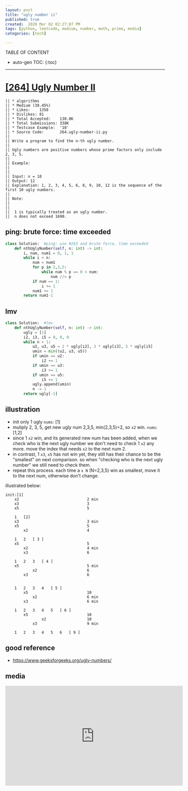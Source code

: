 ```yaml
---
layout: post
title: "ugly number ii"
published: true
created:  2020 Mar 02 02:27:07 PM
tags: [python, leetcode, medium, number, math, prime, media]
categories: [tech]

---
```


TABLE OF CONTENT

* auto-gen TOC:
{:toc}

- - -


# [[264] Ugly Number II](https://leetcode.com/problems/ugly-number-ii/description/)

    || * algorithms
    || * Medium (38.45%)
    || * Likes:    1350
    || * Dislikes: 81
    || * Total Accepted:    130.8K
    || * Total Submissions: 338K
    || * Testcase Example:  '10'
    || * Source Code:       264.ugly-number-ii.py
    || 
    || Write a program to find the n-th ugly number.
    || 
    || Ugly numbers are positive numbers whose prime factors only include 2, 3, 5. 
    || 
    || Example:
    || 
    || 
    || Input: n = 10
    || Output: 12
    || Explanation: 1, 2, 3, 4, 5, 6, 8, 9, 10, 12 is the sequence of the first 10 ugly numbers.
    || 
    || Note:  
    || 
    || 
    || 	1 is typically treated as an ugly number.
    || 	n does not exceed 1690.

## ping: brute force: time exceeded

```python
class Solution:  #ping: use #263 and brute force, time exceeded
    def nthUglyNumber(self, n: int) -> int:
        i, num, num1 = 0, 1, 1
        while i < n:
            num = num1
            for p in 2,3,5:
                while num % p == 0 < num:
                    num //= p
            if num == 1:
                i += 1
            num1 += 1
        return num1-1
```

## lmv

```python
class Solution:  #lmv
    def nthUglyNumber(self, n: int) -> int:
        ugly = [1]
        i2, i3, i5 = 0, 0, 0
        while n > 1:
            u2, u3, u5 = 2 * ugly[i2], 3 * ugly[i3], 5 * ugly[i5]
            umin = min((u2, u3, u5))
            if umin == u2:
                i2 += 1
            if umin == u3:
                i3 += 1
            if umin == u5:
                i5 += 1
            ugly.append(umin)
            n -= 1
        return ugly[-1]
```

## illustration

* init only 1 ugly `nums`: [1]
* muliply 2, 3, 5, get new ugly num 2,3,5, min(2,3,5)=2, so `x2` win. `nums`:[1,2]
* since 1 `x2` win, and its generated new num has been added, when we check who
  is the next ugly number we don't need to check 1 `x2` any more. move the index
  that needs `x2` to the next num 2.
* in contrast, 1 `x3`, `x5` has not win yet, they still has their chance to be
  the "smallest" on next comparison. so when "checking who is the next
  ugly number" we still need to check them.
* repeat this process. each time a `x N` (N=2,3,5) win as smallest, move it to
  the next num, otherwise don't change.

illustrated below:

    init:[1]
        x2                              2 min
        x3                              3
        x5                              5

        1   [2]
        x3                              3 min
        x5                              5
            x2                          4

        1   2   [ 3 ]
        x5                              5
            x2                          4 min
            x3                          6

        1   2   3   [ 4 ]
        x5                              5 min
                x2                      6
            x3                          6


        1   2   3   4   [ 5 ]
            x5                          10
                x2                      6 min
            x3                          6 min

        1   2   3   4   5   [ 6 ]
            x5                          10
                    x2                  10
                x3                      9 min

        1   2   3   4   5   6   [ 9 ]

## good reference

* https://www.geeksforgeeks.org/ugly-numbers/

## media

<iframe width="560" height="315" src="https://www.youtube.com/embed/-RkvdJ1WreU?controls=0" frameborder="0" allow="accelerometer; autoplay; encrypted-media; gyroscope; picture-in-picture" allowfullscreen></iframe>


